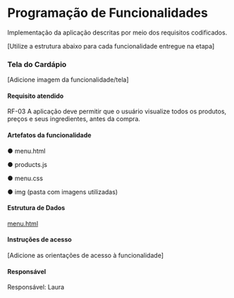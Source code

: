 # Programação de Funcionalidades

Implementação da aplicação descritas por meio dos requisitos codificados. 

[Utilize a estrutura abaixo para cada funcionalidade entregue na etapa]

### Tela do Cardápio

[Adicione imagem da funcionalidade/tela]


#### Requisito atendido

RF-03 	A aplicação deve permitir que o usuário visualize todos os produtos, preços e seus ingredientes, antes da compra.


#### Artefatos da funcionalidade

● menu.html

● products.js

● menu.css

● img (pasta com imagens utilizadas)


#### Estrutura de Dados

[menu.html](https://github.com/ICEI-PUC-Minas-PMV-ADS/pmv-ads-2023-2-e1-proj-web-t1-expresso-virtual/blob/main/codigo-fonte/Menu-page/menu.html)


#### Instruções de acesso

[Adicione as orientações de acesso à funcionalidade]


#### Responsável

Responsável: Laura


